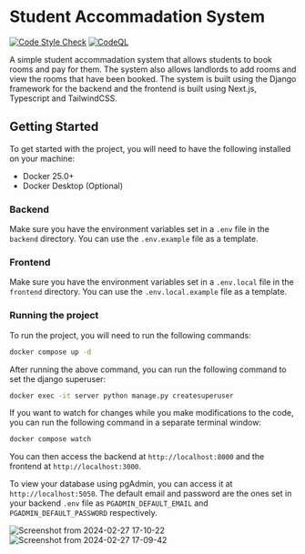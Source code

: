 
# Student Accommadation System

[![Code Style Check](https://github.com/SirSanctified/student-accommodation-api/actions/workflows/check-formating.yaml/badge.svg)](https://github.com/SirSanctified/student-accommodation-api/actions/workflows/check-formating.yaml)
[![CodeQL](https://github.com/SirSanctified/student-accommodation-api/actions/workflows/github-code-scanning/codeql/badge.svg)](https://github.com/SirSanctified/student-accommodation-api/actions/workflows/github-code-scanning/codeql)

A simple student accommadation system that allows students to book rooms and pay for them. The system also allows landlords to add rooms and view the rooms that have been booked. The system is built using the Django framework for the backend and the frontend is built using Next.js, Typescript and TailwindCSS.

## Getting Started

To get started with the project, you will need to have the following installed on your machine:

- Docker 25.0+
- Docker Desktop (Optional)

### Backend

Make sure you have the environment variables set in a `.env` file in the `backend` directory. You can use the `.env.example` file as a template.

### Frontend

Make sure you have the environment variables set in a `.env.local` file in the `frontend` directory. You can use the `.env.local.example` file as a template.

### Running the project

To run the project, you will need to run the following commands:

```bash
docker compose up -d
```

After running the above command, you can run the following command to set the django superuser:

```bash
docker exec -it server python manage.py createsuperuser
```

If you want to watch for changes while you make modifications to the code, you can run the following command in a separate terminal window:

```bash
docker compose watch
```

You can then access the backend at `http://localhost:8000` and the frontend at `http://localhost:3000`.

To view your database using pgAdmin, you can access it at `http://localhost:5050`. The default email and password are the ones set in your backend `.env` file as `PGADMIN_DEFAULT_EMAIL` and `PGADMIN_DEFAULT_PASSWORD` respectively.

![Screenshot from 2024-02-27 17-10-22](https://github.com/SirSanctified/student-accommodation-api/assets/63302923/b5700327-e76f-4c67-8b16-c25ae20dfd89)
![Screenshot from 2024-02-27 17-09-42](https://github.com/SirSanctified/student-accommodation-api/assets/63302923/cd33b92f-48f5-4bbf-8da8-704c3408699e)
